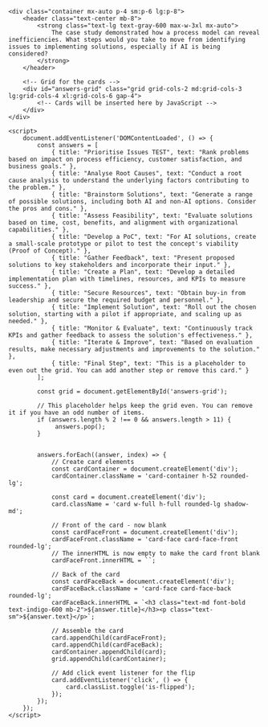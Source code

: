<!DOCTYPE html>
<html lang="en">
<head>
    <meta charset="UTF-8">
    <meta name="viewport" content="width=device-width, initial-scale=1.0">
    <script src="https://cdn.tailwindcss.com"></script>
    <link href="https://fonts.googleapis.com/css2?family=Inter:wght@400;500;600;700&display=swap" rel="stylesheet">
    <style>
        body {
            font-family: 'Inter', sans-serif;
        }
        /* Custom styles for the card flip */
        .card-container {
            perspective: 1000px;
        }
        .card {
            position: relative;
            transform-style: preserve-3d;
            transition: transform 0.6s, box-shadow 0.3s;
            cursor: pointer;
        }
        /* Add a hover effect for non-flipped cards */
        .card:not(.is-flipped):hover {
            transform: scale(1.03);
            box-shadow: 0 10px 15px -3px rgba(0, 0, 0, 0.1), 0 4px 6px -4px rgba(0, 0, 0, 0.1);
        }
        .card.is-flipped {
            transform: rotateY(180deg);
        }
        .card-face {
            position: absolute;
            width: 100%;
            height: 100%;
            backface-visibility: hidden;
            -webkit-backface-visibility: hidden; /* Safari */
            display: flex;
            align-items: center;
            justify-content: center;
            flex-direction: column;
        }
        .card-face-front {
            background-color: #4f46e5; /* Indigo */
            color: white;
        }
        .card-face-back {
            background-color: #f3f4f6; /* Gray 100 */
            color: #1f2937; /* Gray 800 */
            transform: rotateY(180deg);
            padding: 1rem; /* Reduced padding for smaller cards */
            align-items: flex-start;
            text-align: left;
        }
    </style>
</head>
<body class="bg-gray-50 text-gray-900">

    <div class="container mx-auto p-4 sm:p-6 lg:p-8">
        <header class="text-center mb-8">
            <strong class="text-lg text-gray-600 max-w-3xl mx-auto">
                The case study demonstrated how a process model can reveal inefficiencies. What steps would you take to move from identifying issues to implementing solutions, especially if AI is being considered?
            </strong>
        </header>

        <!-- Grid for the cards -->
        <div id="answers-grid" class="grid grid-cols-2 md:grid-cols-3 lg:grid-cols-4 xl:grid-cols-6 gap-4">
            <!-- Cards will be inserted here by JavaScript -->
        </div>
    </div>

    <script>
        document.addEventListener('DOMContentLoaded', () => {
            const answers = [
                { title: "Prioritise Issues TEST", text: "Rank problems based on impact on process efficiency, customer satisfaction, and business goals." },
                { title: "Analyse Root Causes", text: "Conduct a root cause analysis to understand the underlying factors contributing to the problem." },
                { title: "Brainstorm Solutions", text: "Generate a range of possible solutions, including both AI and non-AI options. Consider the pros and cons." },
                { title: "Assess Feasibility", text: "Evaluate solutions based on time, cost, benefits, and alignment with organizational capabilities." },
                { title: "Develop a PoC", text: "For AI solutions, create a small-scale prototype or pilot to test the concept's viability (Proof of Concept)." },
                { title: "Gather Feedback", text: "Present proposed solutions to key stakeholders and incorporate their input." },
                { title: "Create a Plan", text: "Develop a detailed implementation plan with timelines, resources, and KPIs to measure success." },
                { title: "Secure Resources", text: "Obtain buy-in from leadership and secure the required budget and personnel." },
                { title: "Implement Solution", text: "Roll out the chosen solution, starting with a pilot if appropriate, and scaling up as needed." },
                { title: "Monitor & Evaluate", text: "Continuously track KPIs and gather feedback to assess the solution's effectiveness." },
                { title: "Iterate & Improve", text: "Based on evaluation results, make necessary adjustments and improvements to the solution." },
                { title: "Final Step", text: "This is a placeholder to even out the grid. You can add another step or remove this card." }
            ];

            const grid = document.getElementById('answers-grid');
            
            // This placeholder helps keep the grid even. You can remove it if you have an odd number of items.
            if (answers.length % 2 !== 0 && answers.length > 11) {
                 answers.pop();
            }


            answers.forEach((answer, index) => {
                // Create card elements
                const cardContainer = document.createElement('div');
                cardContainer.className = 'card-container h-52 rounded-lg';

                const card = document.createElement('div');
                card.className = 'card w-full h-full rounded-lg shadow-md';

                // Front of the card - now blank
                const cardFaceFront = document.createElement('div');
                cardFaceFront.className = 'card-face card-face-front rounded-lg';
                // The innerHTML is now empty to make the card front blank
                cardFaceFront.innerHTML = ``;

                // Back of the card
                const cardFaceBack = document.createElement('div');
                cardFaceBack.className = 'card-face card-face-back rounded-lg';
                cardFaceBack.innerHTML = `<h3 class="text-md font-bold text-indigo-600 mb-2">${answer.title}</h3><p class="text-sm">${answer.text}</p>`;

                // Assemble the card
                card.appendChild(cardFaceFront);
                card.appendChild(cardFaceBack);
                cardContainer.appendChild(card);
                grid.appendChild(cardContainer);

                // Add click event listener for the flip
                card.addEventListener('click', () => {
                    card.classList.toggle('is-flipped');
                });
            });
        });
    </script>

</body>
</html>

